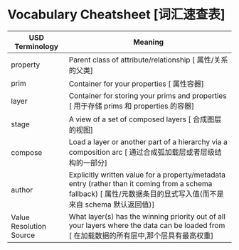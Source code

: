 # Vocabulary Cheatsheet [词汇速查表]

| USD Terminology                       | Meaning                                  |
|---------------------------------------|------------------------------------------|
| property                              | Parent class of attribute/relationship [ 属性/关系的父类] |
| prim                                  | Container for your properties [ 属性容器]|
| layer                                 | Container for storing your prims and properties [ 用于存储 prims 和 properties 的容器]|
| stage                                 | A view of a set of composed layers [ 合成图层的视图]|
| compose                               | Load a layer or another part of a hierarchy via a composition arc [ 通过合成弧加载层或者层级结构的一部分]|
| author                                | Explicitly written value for a property/metadata entry (rather than it coming from a schema fallback) [ 属性/元数据条目的显式写入值(而不是来自 schema 默认返回值)]|
| Value Resolution Source               | What layer(s) has the winning priority out of all your layers where the data can be loaded from [ 在加载数据的所有层中,那个层具有最高权重]|
